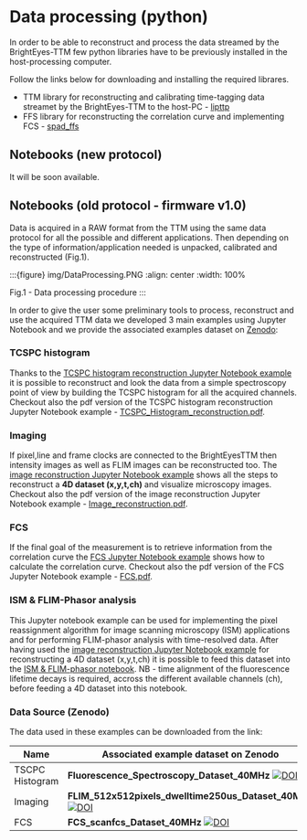 # Data processing (python)

In order to be able to reconstruct and process the data streamed by the BrightEyes-TTM few python libraries have to be previously installed in the host-processing computer.

Follow the links below for downloading and installing the required librares.

- TTM library for reconstructing and calibrating time-tagging data streamet by the BrightEyes-TTM to the host-PC - [lipttp](https://github.com/VicidominiLab/BrightEyes-TTM/blob/main/dataProcessing/libs/libttp)
- FFS library for reconstructing the correlation curve and implementing FCS - [spad_ffs](https://github.com/VicidominiLab/BrightEyes-TTM/blob/main/dataProcessing/libs/spad_ffs)

## Notebooks (new protocol)
It will be soon available.

## Notebooks (old protocol - firmware v1.0)
Data is acquired in a RAW format from the TTM using the same data protocol for all the possible and different applications. Then depending on the type of information/application needed is unpacked, calibrated and reconstructed (Fig.1).

:::{figure} img/DataProcessing.PNG
:align: center
:width: 100%

Fig.1 - Data processing procedure
:::

In order to give the user some preliminary tools to process, reconstruct and use the acquired TTM data we developed 3 main examples using Jupyter Notebook and we provide the associated examples dataset on [Zenodo](https://doi.org/10.5281/zenodo.4912656):

### TCSPC histogram

Thanks to the [TCSPC histogram reconstruction Jupyter Notebook example](https://github.com/VicidominiLab/BrightEyes-TTM/blob/main/dataProcessing/pynotebook/TCSPC_Histogram_reconstruction.ipynb) it is possible to reconstruct and look the data from a simple spectroscopy point of view by building the TCSPC histogram for all the acquired channels. Checkout also the pdf version of the TCSPC histogram reconstruction Jupyter Notebook example - [TCSPC_Histogram_reconstruction.pdf](https://github.com/VicidominiLab/BrightEyes-TTM/blob/main/dataProcessing/pynotebook/PDF/TCSPC_Histogram_reconstruction.pdf).

### Imaging

If pixel,line and frame clocks are connected to the BrightEyesTTM then intensity images as well as FLIM images can be reconstructed too. The [image reconstruction Jupyter Notebook example](https://github.com/VicidominiLab/BrightEyes-TTM/blob/main/dataProcessing/pynotebook/Image_reconstruction.ipynb) shows all the steps to reconstruct a **4D dataset (x,y,t,ch)** and visualize microscopy images. Checkout also the pdf version of the image reconstruction Jupyter Notebook example - [Image_reconstruction.pdf](https://github.com/VicidominiLab/BrightEyes-TTM/blob/main/dataProcessing/pynotebook/PDF/Image_reconstruction.pdf).

### FCS

If the final goal of the measurement is to retrieve information from the correlation curve the [FCS Jupyter Notebook example](https://github.com/VicidominiLab/BrightEyes-TTM/blob/main/dataProcessing/pynotebook/FCS.ipynb) shows how to calculate the correlation curve. Checkout also the pdf version of the FCS Jupyter Notebook example - [FCS.pdf](https://github.com/VicidominiLab/BrightEyes-TTM/blob/main/dataProcessing/pynotebook/PDF/FCS.pdf).

### ISM & FLIM-Phasor analysis

This Jupyter notebook example can be used for implementing the pixel reassignment algorithm for image scanning microscopy (ISM) applications and for performing FLIM-phasor analysis with time-resolved data. After having used the [image reconstruction Jupyter Notebook example](https://github.com/VicidominiLab/BrightEyes-TTM/main/v1.0/dataProcessing/pynotebook/Image_reconstruction.ipynb) for reconstructing a 4D dataset (x,y,t,ch) it is possible to feed this dataset into the [ISM & FLIM-phasor notebook](https://github.com/VicidominiLab/BrightEyes-TTM/blob/main/dataProcessing/pynotebook/ISM_Decay_Reconstruction_BrightEyes-TTM_v1_opensource.ipynb). NB - time alignment of the fluorescence lifetime decays is required, accross the different available channels (ch), before feeding a 4D dataset into this notebook.

### Data Source (Zenodo)

The data used in these examples can be downloaded from the link:

| Name | Associated example dataset on Zenodo |
| ------ | ------ |
| TSCPC Histogram | **Fluorescence_Spectroscopy_Dataset_40MHz** [![DOI](https://zenodo.org/badge/DOI/10.5281/zenodo.4912656.svg)](https://doi.org/10.5281/zenodo.4912656) |
| Imaging | **FLIM_512x512pixels_dwelltime250us_Dataset_40MHz** [![DOI](https://zenodo.org/badge/DOI/10.5281/zenodo.4912656.svg)](https://doi.org/10.5281/zenodo.4912656) |
| FCS | **FCS_scanfcs_Dataset_40MHz** [![DOI](https://zenodo.org/badge/DOI/10.5281/zenodo.4912656.svg)](https://doi.org/10.5281/zenodo.4912656) |
